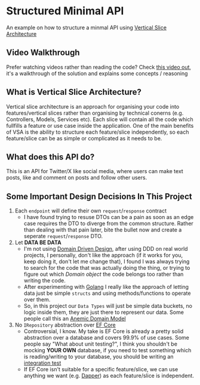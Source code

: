 # Structured Minimal API
An example on how to structure a minmal API using [Vertical Slice Architecture](https://www.jimmybogard.com/vertical-slice-architecture/)

## Video Walkthrough
Prefer watching videos rather than reading the code? Check [this video out](https://www.youtube.com/watch?v=ZA2X1gaAhJk), it's a walkthrough of the solution and explains some concepts / reasoning

## What is Vertical Slice Architecture?
Vertical slice architecture is an approach for organising your code into features/vertical slices rather than organising by technical conerns (e.g. Controllers, Models, Services etc).
Each slice will contain all the code which fullfills a feature or use case inside the application.
One of the main benefits of VSA is the ability to structure each feature/slice independently, so each feature/slice can be as simple or complicated as it needs to be.

## What does this API do?
This is an API for Twitter/X like social media, where users can make text posts, like and comment on posts and follow other users.

## Some Important Design Decisions In This Project
1. Each `endpoint` will define their own `request`/`response` contract
    - I have found trying to resuse DTOs can be a pain as soon as an edge case requires the DTO to diverge from the common structure. Rather than dealing with that pain later, bite the bullet now and create a seperate `request`/`response` DTO.
2. Let **DATA BE DATA**
    - I'm not using [Domain Driven Design](https://martinfowler.com/bliki/DomainDrivenDesign.html), after using DDD on real world projects, I personally, don't like the approach (if it works for you, keep doing it, don't let me change that), I found I was always trying to search for the code that was actually doing the thing, or trying to figure out which *Domain object* the code belongs too rather than writing the code.
    - After experimenting with [Golang](https://go.dev/) I really like the approach of letting data just be simple `structs` and using methods/functions to operate over them.
    - So, in this project our `Data Types` will just be simple data buckets, no logic inside them, they are just there to represent our data. Some people call this an [Anemic Domain Model](https://martinfowler.com/bliki/AnemicDomainModel.html)
3. No `IRepository` abstraction over [EF Core](https://learn.microsoft.com/en-us/ef/core/)
    - Controversial, I know. My take is EF Core is already a pretty solid abstraction over a database and covers 99.9% of use cases. Some people say "What about unit testing?", I think you shouldn't be mocking **YOUR OWN** database, if you need to test something which is reading/writing to your database, you should be writing an [integration test](https://en.wikipedia.org/wiki/Integration_testing)
    - If EF Core isn't suitable for a specific feature/slice, we can use anything we want (e.g. [Dapper](https://github.com/DapperLib/Dapper)) as each feature/slice is independent.
